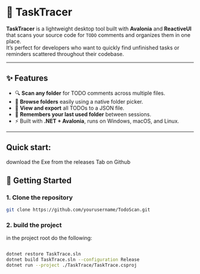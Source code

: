 # 🧭 TaskTracer

**TaskTracer** is a lightweight desktop tool built with **Avalonia** and **ReactiveUI** that scans your source code for `TODO` comments and organizes them in one place.  
It’s perfect for developers who want to quickly find unfinished tasks or reminders scattered throughout their codebase.

---

## ✨ Features

- 🔍 **Scan any folder** for TODO comments across multiple files.  
- 📂 **Browse folders** easily using a native folder picker.  
- 📝 **View and export** all TODOs to a JSON file.  
- 💾 **Remembers your last used folder** between sessions.  
- ⚡ Built with **.NET + Avalonia**, runs on Windows, macOS, and Linux.

---

## Quick start:
download the Exe from the releases Tab on Github

## 🚀 Getting Started

### 1. Clone the repository
```bash
git clone https://github.com/yourusername/TodoScan.git
```

### 2. build the project
in the project root do the following:
```bash

dotnet restore TaskTrace.sln
dotnet build TaskTrace.sln --configuration Release
dotnet run --project ./TaskTrace/TaskTrace.csproj
```


